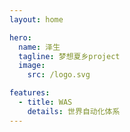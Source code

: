 ```yaml
---
layout: home

hero:
  name: 泽生
  tagline: 梦想夏乡project
  image:
    src: /logo.svg

features:
  - title: WAS
    details: 世界自动化体系
---
```

